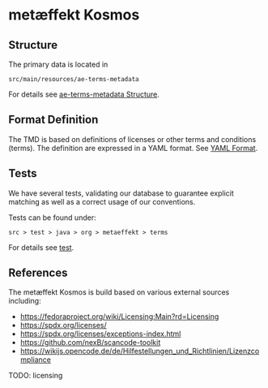 # metæffekt Kosmos

## Structure

The primary data is located in 

    src/main/resources/ae-terms-metadata

For details see [ae-terms-metadata Structure](src/main/resources/ae-terms-metadata/README.md).

## Format Definition

The TMD is based on definitions of licenses or other terms and conditions (terms). The definition are expressed in 
a YAML format. See [YAML Format](doc/yaml-format.md).

## Tests

We have several tests, validating our database to guarantee explicit matching as well as a correct usage of our 
conventions. 

Tests can be found under:

    src > test > java > org > metaeffekt > terms

For details see [test](src/test/README.md).

## References

The metæffekt Kosmos is build based on various external sources including:

* https://fedoraproject.org/wiki/Licensing:Main?rd=Licensing
* https://spdx.org/licenses/
* https://spdx.org/licenses/exceptions-index.html 
* https://github.com/nexB/scancode-toolkit
* https://wikijs.opencode.de/de/Hilfestellungen_und_Richtlinien/Lizenzcompliance

TODO: licensing

